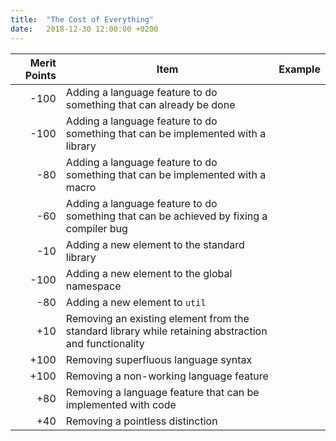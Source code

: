 ```yaml
---
title:  "The Cost of Everything"
date:   2018-12-30 12:00:00 +0200
---
```


| Merit Points | Item          | Example |
| -----------: | ------------- | ------- |
| -100| Adding a language feature to do something that can already be done | |
| -100| Adding a language feature to do something that can be implemented with a library | |
|  -80| Adding a language feature to do something that can be implemented with a macro | |
|  -60| Adding a language feature to do something that can be achieved by fixing a compiler bug | |
|  -10| Adding a new element to the standard library | |
| -100| Adding a new element to the global namespace | |
|  -80| Adding a new element to `util` | |
|  +10| Removing an existing element from the standard library while retaining abstraction and functionality |  |
| +100| Removing superfluous language syntax | |
| +100| Removing a non-working language feature | |
|  +80| Removing a language feature that can be implemented with code | |
|  +40| Removing a pointless distinction | |
